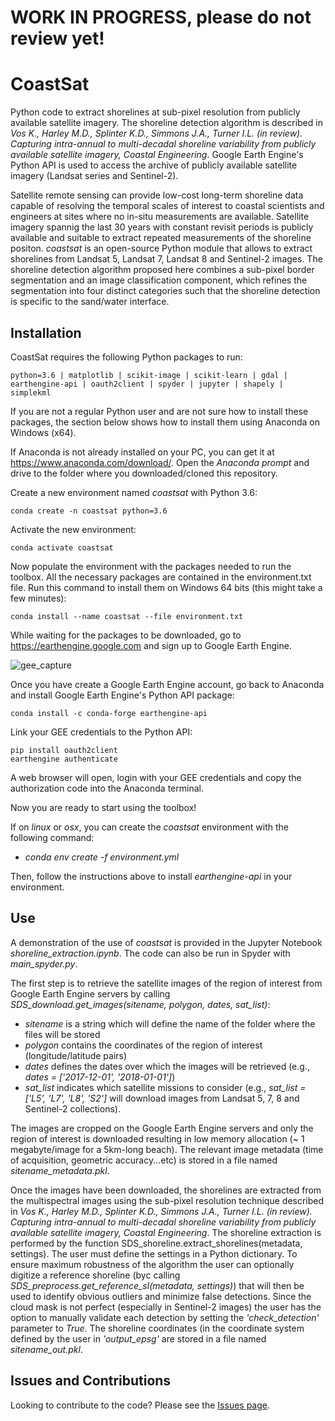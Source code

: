 # WORK IN PROGRESS, please do not review yet!

# CoastSat

Python code to extract shorelines at sub-pixel resolution from publicly available satellite imagery. The shoreline detection algorithm is described in *Vos K., Harley M.D., Splinter K.D., Simmons J.A., Turner I.L. (in review). Capturing intra-annual to multi-decadal shoreline variability from publicly available satellite imagery, Coastal Engineering*. Google Earth Engine's Python API is used to access the archive of publicly available satellite imagery (Landsat series and Sentinel-2).

Satellite remote sensing can provide low-cost long-term shoreline data capable of resolving the temporal scales of interest to coastal scientists and engineers at sites where no in-situ measurements are available. Satellite imagery spannig the last 30 years with constant revisit periods is publicly available and suitable to extract repeated measurements of the shoreline positon.
*coastsat* is an open-source Python module that allows to extract shorelines from Landsat 5, Landsat 7, Landsat 8 and Sentinel-2 images.
The shoreline detection algorithm proposed here combines a sub-pixel border segmentation and an image classification component, which refines the segmentation into four distinct categories such that the shoreline detection is specific to the sand/water interface.

## Installation

CoastSat requires the following Python packages to run: 
```
python=3.6 | matplotlib | scikit-image | scikit-learn | gdal | earthengine-api | oauth2client | spyder | jupyter | shapely | simplekml
```
If you are not a regular Python user and are not sure how to install these packages, the section below shows how to install them using Anaconda on Windows (x64). 

If Anaconda is not already installed on your PC, you can get it at https://www.anaconda.com/download/.
Open the *Anaconda prompt* and drive to the folder where you downloaded/cloned this repository.

Create a new environment named *coastsat* with Python 3.6: 

```
conda create -n coastsat python=3.6
```

Activate the new environment:

```
conda activate coastsat
```

Now populate the environment with the packages needed to run the toolbox. All the necessary packages are contained in the environment.txt file. Run this command to install them on Windows 64 bits (this might take a few minutes):

```
conda install --name coastsat --file environment.txt
```

While waiting for the packages to be downloaded, go to https://earthengine.google.com and sign up to Google Earth Engine.

![gee_capture](https://user-images.githubusercontent.com/7217258/49348457-a9271300-f6f9-11e8-8c0b-407383940e94.jpg)

Once you have create a Google Earth Engine account, go back to Anaconda and install Google Earth Engine's Python API package:

```
conda install -c conda-forge earthengine-api
```

Link your GEE credentials to the Python API:

```
pip install oauth2client
earthengine authenticate
```

A web browser will open, login with your GEE credentials and copy the authorization code into the Anaconda terminal.

Now you are ready to start using the toolbox!

If on *linux* or *osx*, you can create the *coastsat* environment with the following command:
- *conda env create -f environment.yml*

Then, follow the instructions above to install *earthengine-api* in your environment.

## Use 

A demonstration of the use of *coastsat* is provided in the Jupyter Notebook *shoreline_extraction.ipynb*. The code can also be run in Spyder with *main_spyder.py*.

The first step is to retrieve the satellite images of the region of interest from Google Earth Engine servers by calling *SDS_download.get_images(sitename, polygon, dates, sat_list)*:
- *sitename* is a string which will define the name of the folder where the files will be stored
- *polygon* contains the coordinates of the region of interest (longitude/latitude pairs)
- *dates* defines the dates over which the images will be retrieved (e.g., *dates = ['2017-12-01', '2018-01-01']*)  
- *sat_list* indicates which satellite missions to consider (e.g., *sat_list = ['L5', 'L7', 'L8', 'S2']* will download images from Landsat 5, 7, 8 and Sentinel-2 collections).

The images are cropped on the Google Earth Engine servers and only the region of interest is downloaded resulting in low memory allocation (~ 1 megabyte/image for a 5km-long beach). The relevant image metadata (time of acquisition, geometric accuracy...etc) is stored in a file named *sitename_metadata.pkl*.

Once the images have been downloaded, the shorelines are extracted from the multispectral images using the sub-pixel resolution technique described in *Vos K., Harley M.D., Splinter K.D., Simmons J.A., Turner I.L. (in review). Capturing intra-annual to multi-decadal shoreline variability from publicly available satellite imagery, Coastal Engineering*.
The shoreline extraction is performed by the function SDS_shoreline.extract_shorelines(metadata, settings). The user must define the settings in a Python dictionary. To ensure maximum robustness of the algorithm the user can optionally digitize a reference shoreline (byc calling *SDS_preprocess.get_reference_sl(metadata, settings)*) that will then be used to identify obvious outliers and minimize false detections. Since the cloud mask is not perfect (especially in Sentinel-2 images) the user has the option to manually validate each detection by setting the *'check_detection'* parameter to *True*.
The shoreline coordinates (in the coordinate system defined by the user in *'output_epsg'* are stored in a file named *sitename_out.pkl*.

## Issues and Contributions

Looking to contribute to the code? Please see the [Issues page](https://github.com/kvos/coastsat/issues).
